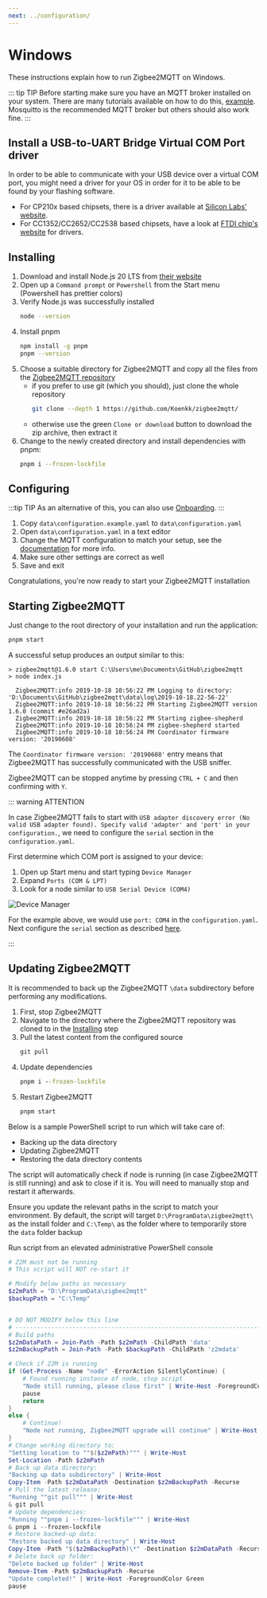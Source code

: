 ```yaml
---
next: ../configuration/
---
```


# Windows

These instructions explain how to run Zigbee2MQTT on Windows.

::: tip TIP
Before starting make sure you have an MQTT broker installed on your system.
There are many tutorials available on how to do this, [example](https://cedalo.com/blog/how-to-install-mosquitto-mqtt-broker-on-windows/).
Mosquitto is the recommended MQTT broker but others should also work fine.
:::

## Install a USB-to-UART Bridge Virtual COM Port driver

In order to be able to communicate with your USB device over a virtual COM port, you might need a driver for your OS in order for it to be able to be found by your flashing software.

- For CP210x based chipsets, there is a driver available at [Silicon Labs' website](https://www.silabs.com/developers/usb-to-uart-bridge-vcp-drivers).
- For CC1352/CC2652/CC2538 based chipsets, have a look at [FTDI chip's website](https://ftdichip.com/drivers/vcp-drivers/) for drivers.

## Installing

1. Download and install Node.js 20 LTS from [their website](https://nodejs.org/)
1. Open up a `Command prompt` or `Powershell` from the Start menu (Powershell has prettier colors)
1. Verify Node.js was successfully installed
    ```bash
    node --version
    ```
1. Install pnpm
    ```bash
    npm install -g pnpm
    pnpm --version
    ```
1. Choose a suitable directory for Zigbee2MQTT and copy all the files from the [Zigbee2MQTT repository](https://github.com/koenkk/zigbee2mqtt)
    - if you prefer to use git (which you should), just clone the whole repository
        ```bash
        git clone --depth 1 https://github.com/Koenkk/zigbee2mqtt/
        ```
    - otherwise use the green `Clone or download` button to download the zip archive, then extract it
1. Change to the newly created directory and install dependencies with pnpm:
    ```bash
    pnpm i --frozen-lockfile
    ```

## Configuring

:::tip TIP
As an alternative of this, you can also use [Onboarding](../getting-started/README.md#onboarding).
:::

1. Copy `data\configuration.example.yaml` to `data\configuration.yaml`
1. Open `data\configuration.yaml` in a text editor
1. Change the MQTT configuration to match your setup, see the [documentation](../configuration/mqtt.md) for more info.
1. Make sure other settings are correct as well
1. Save and exit

Congratulations, you're now ready to start your Zigbee2MQTT installation

## Starting Zigbee2MQTT

Just change to the root directory of your installation and run the application:

```bash
pnpm start
```

A successful setup produces an output similar to this:

```
> zigbee2mqtt@1.6.0 start C:\Users\me\Documents\GitHub\zigbee2mqtt
> node index.js

  Zigbee2MQTT:info 2019-10-18 10:56:22 PM Logging to directory: 'D:\Documents\GitHub\zigbee2mqtt\data\log\2019-10-18.22-56-22'
  Zigbee2MQTT:info 2019-10-18 10:56:22 PM Starting Zigbee2MQTT version 1.6.0 (commit #e26ad2a)
  Zigbee2MQTT:info 2019-10-18 10:56:22 PM Starting zigbee-shepherd
  Zigbee2MQTT:info 2019-10-18 10:56:24 PM zigbee-shepherd started
  Zigbee2MQTT:info 2019-10-18 10:56:24 PM Coordinator firmware version: '20190608'
```

The `Coordinator firmware version: '20190608'` entry means that Zigbee2MQTT has successfully communicated with the USB sniffer.

Zigbee2MQTT can be stopped anytime by pressing `CTRL + C` and then confirming with `Y`.

::: warning ATTENTION

In case Zigbee2MQTT fails to start with `USB adapter discovery error (No valid USB adapter found). Specify valid 'adapter' and 'port' in your configuration.`, we need to configure the `serial` section in the `configuration.yaml`.

First determine which COM port is assigned to your device:

1. Open up Start menu and start typing `Device Manager`
1. Expand `Ports (COM & LPT)`
1. Look for a node similar to `USB Serial Device (COM4)`

![Device Manager](../../images/devicemanager.png)

For the example above, we would use `port: COM4` in the `configuration.yaml`.
Next configure the `serial` section as described [here](../configuration/adapter-settings.md).

:::

## Updating Zigbee2MQTT

It is recommended to back up the Zigbee2MQTT `\data` subdirectory before performing any modifications.

1. First, stop Zigbee2MQTT
1. Navigate to the directory where the Zigbee2MQTT repository was cloned to in the [Installing](#installing) step
1. Pull the latest content from the configured source
    ```bat
    git pull
    ```
1. Update dependencies
    ```bat
    pnpm i --frozen-lockfile
    ```
1. Restart Zigbee2MQTT
    ```bat
    pnpm start
    ```

Below is a sample PowerShell script to run which will take care of:

- Backing up the data directory
- Updating Zigbee2MQTT
- Restoring the data directory contents

The script will automatically check if node is running (in case Zigbee2MQTT is still running) and ask to close if it is. You will need to manually stop and restart it afterwards.

Ensure you update the relevant paths in the script to match your environment. By default, the script will target `D:\ProgramData\zigbee2mqtt\` as the install folder and `C:\Temp\` as the folder where to temporarily store the `data` folder backup

Run script from an elevated administrative PowerShell console

```powershell
# Z2M must not be running
# This script will NOT re-start it

# Modify below paths as necessary
$z2mPath = "D:\ProgramData\zigbee2mqtt"
$backupPath = "C:\Temp"


# DO NOT MODIFY below this line
# ------------------------------------------------------------------------------
# Build paths
$z2mDataPath = Join-Path -Path $z2mPath -ChildPath 'data'
$z2mBackupPath = Join-Path -Path $backupPath -ChildPath 'z2mdata'

# Check if Z2M is running
if (Get-Process -Name "node" -ErrorAction SilentlyContinue) {
    # Found running instance of node, stop script
    "Node still running, please close first" | Write-Host -ForegroundColor Red
    pause
    return
}
else {
    # Continue!
    "Node not running, Zigbee2MQTT upgrade will continue" | Write-Host -ForegroundColor Green
}
# Change working directory to:
"Setting location to ""$($z2mPath)""" | Write-Host
Set-Location -Path $z2mPath
# Back up data directory:
"Backing up data subdirectory" | Write-Host
Copy-Item -Path $z2mDataPath -Destination $z2mBackupPath -Recurse
# Pull the latest release:
"Running ""git pull""" | Write-Host
& git pull
# Update dependencies:
"Running ""pnpm i --frozen-lockfile""" | Write-Host
& pnpm i --frozen-lockfile
# Restore backed-up data:
"Restore backed up data directory" | Write-Host
Copy-Item -Path "$($z2mBackupPath)\*" -Destination $z2mDataPath -Recurse -Force
# Delete back up folder:
"Delete backed up folder" | Write-Host
Remove-Item -Path $z2mBackupPath -Recurse
"Update completed!" | Write-Host -ForegroundColor Green
pause
```
